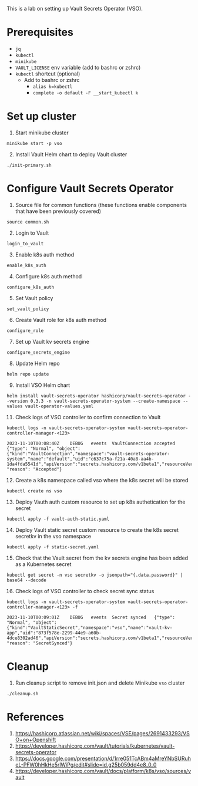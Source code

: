 This is a lab on setting up Vault Secrets Operator (VSO).

# Prerequisites

* `jq`
* `kubectl`
* `minikube`
* `VAULT_LICENSE` env variable (add to bashrc or zshrc)
* `kubectl` shortcut (optional)
  * Add to bashrc or zshrc
    * `alias k=kubectl`
    * `complete -o default -F __start_kubectl k`

# Set up cluster

1. Start minikube cluster
```
minikube start -p vso
```
2. Install Vault Helm chart to deploy Vault cluster
```
./init-primary.sh
```

# Configure Vault Secrets Operator

1. Source file for common functions (these functions enable components that have been previously covered)
```
source common.sh
```
2. Login to Vault
```
login_to_vault
```
3. Enable k8s auth method
```
enable_k8s_auth
```
4. Configure k8s auth method 
```
configure_k8s_auth
```
5. Set Vault policy
```
set_vault_policy
```
6. Create Vault role for k8s auth method
```
configure_role
```
7. Set up Vault kv secrets engine
```
configure_secrets_engine
```
8. Update Helm repo
```
helm repo update
```
9. Install VSO Helm chart
```
helm install vault-secrets-operator hashicorp/vault-secrets-operator --version 0.3.3 -n vault-secrets-operator-system --create-namespace --values vault-operator-values.yaml
```
11. Check logs of VSO controller to confirm connection to Vault
```
kubectl logs -n vault-secrets-operator-system vault-secrets-operator-controller-manager-<123>
```
```
2023-11-10T00:08:40Z	DEBUG	events	VaultConnection accepted	{"type": "Normal", "object": {"kind":"VaultConnection","namespace":"vault-secrets-operator-system","name":"default","uid":"c637c75a-f21a-40a8-aa4b-1da4fda5541d","apiVersion":"secrets.hashicorp.com/v1beta1","resourceVersion":"731"}, "reason": "Accepted"}
```
12. Create a k8s namespace called vso where the k8s secret will be stored 
```
kubectl create ns vso
```
13. Deploy Vauth auth custom resource to set up k8s authetication for the secret
```
kubectl apply -f vault-auth-static.yaml
```
14. Deploy Vault static secret custom resource to create the k8s secret secretkv in the vso namespace
```
kubectl apply -f static-secret.yaml
```
15.  Check that the Vault secret from the kv secrets engine has been added as a Kubernetes secret 
```
kubectl get secret -n vso secretkv -o jsonpath="{.data.password}" | base64 --decode
```
16.  Check logs of VSO controller to check secret sync status
```
kubectl logs -n vault-secrets-operator-system vault-secrets-operator-controller-manager-<123> -f
```
```
2023-11-10T00:09:01Z	DEBUG	events	Secret synced	{"type": "Normal", "object": {"kind":"VaultStaticSecret","namespace":"vso","name":"vault-kv-app","uid":"873f578e-2299-44e9-a60b-4dce8302ad46","apiVersion":"secrets.hashicorp.com/v1beta1","resourceVersion":"774"}, "reason": "SecretSynced"}
```

# Cleanup

1. Run cleanup script to remove init.json and delete Minikube `vso` cluster 
```
./cleanup.sh
```

# References

1. https://hashicorp.atlassian.net/wiki/spaces/VSE/pages/2691433293/VSO+on+Openshift
2. https://developer.hashicorp.com/vault/tutorials/kubernetes/vault-secrets-operator
3. https://docs.google.com/presentation/d/1rre051TcABm4aMreYNbSURuheL-PFW0hHkHe5rlWiPg/edit#slide=id.g25b059dd4e8_0_0
4. https://developer.hashicorp.com/vault/docs/platform/k8s/vso/sources/vault
